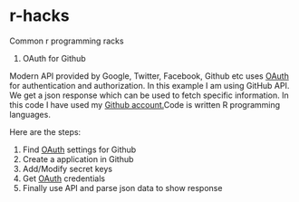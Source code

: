 # r-hacks
Common r programming racks

1. OAuth for Github

Modern API provided by Google, Twitter, Facebook, Github etc uses <a href="http://oauth.net/">OAuth</a> for authentication and authorization. In this example I am using GitHub API. We get a json response which can be used to fetch specific information. In this code I have used my <a href="https://api.github.com/users/ppant/repos">Github account.</a>Code is written R programming languages.

Here are the steps:
1. Find <a href="http://oauth.net/">OAuth</a> settings for Github
2. Create a application in Github
3. Add/Modify secret keys
4. Get <a href="http://oauth.net/">OAuth</a> credentials
5. Finally use API and parse json data to show response